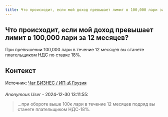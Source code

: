 ```yaml
---
title: Что происходит, если мой доход превышает лимит в 100,000 лари за 12 месяцев?
---
```


## Что происходит, если мой доход превышает лимит в 100,000 лари за 12 месяцев?

При превышении 100,000 лари в течение 12 месяцев вы станете плательщиком НДС по ставке 18%.

## Контекст

Источник: [Чат БИЗНЕС / ИП 💰 Грузия](https://t.me/ip_ge)

_Anonymous User_ - 2024-12-30 13:11:55:

> ...при обороте выше 100к лари в течение 12 месяцев подряд вы станете плательщиком НДС-18%.
